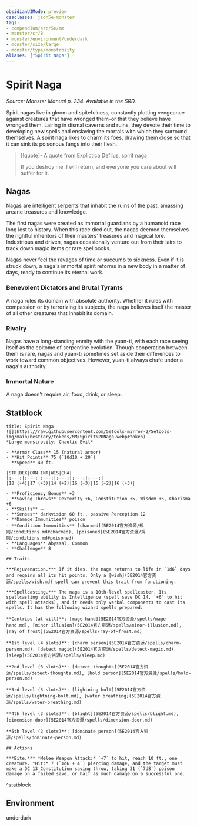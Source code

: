 ```yaml
---
obsidianUIMode: preview
cssclasses: json5e-monster
tags:
- compendium/src/5e/mm
- monster/cr/8
- monster/environment/underdark
- monster/size/large
- monster/type/monstrosity
aliases: ["Spirit Naga"]
---
```

# Spirit Naga
*Source: Monster Manual p. 234. Available in the SRD.*  

Spirit nagas live in gloom and spitefulness, constantly plotting vengeance against creatures that have wronged them-or that they believe have wronged them. Lairing in dismal caverns and ruins, they devote their time to developing new spells and enslaving the mortals with which they surround themselves. A spirit naga likes to charm its foes, drawing them close so that it can sink its poisonous fangs into their flesh.

> [!quote]- A quote from Explictica Defilus, spirit naga  
> 
> If you destroy me, I will return, and everyone you care about will suffer for it.

## Nagas

Nagas are intelligent serpents that inhabit the ruins of the past, amassing arcane treasures and knowledge.

The first nagas were created as immortal guardians by a humanoid race long lost to history. When this race died out, the nagas deemed themselves the rightful inheritors of their masters' treasures and magical lore. Industrious and driven, nagas occasionally venture out from their lairs to track down magic items or rare spellbooks.

Nagas never feel the ravages of time or succumb to sickness. Even if it is struck down, a naga's immortal spirit reforms in a new body in a matter of days, ready to continue its eternal work.

### Benevolent Dictators and Brutal Tyrants

A naga rules its domain with absolute authority. Whether it rules with compassion or by terrorizing its subjects, the naga believes itself the master of all other creatures that inhabit its domain.

### Rivalry

Nagas have a long-standing enmity with the yuan-ti, with each race seeing itself as the epitome of serpentine evolution. Though cooperation between them is rare, nagas and yuan-ti sometimes set aside their differences to work toward common objectives. However, yuan-ti always chafe under a naga's authority.

### Immortal Nature

A naga doesn't require air, food, drink, or sleep.

## Statblock

```ad-statblock
title: Spirit Naga
![](https://raw.githubusercontent.com/5etools-mirror-2/5etools-img/main/bestiary/tokens/MM/Spirit%20Naga.webp#token)
*Large monstrosity, Chaotic Evil*

- **Armor Class** 15 (natural armor)
- **Hit Points** 75 (`10d10 + 20`)
- **Speed** 40 ft.

|STR|DEX|CON|INT|WIS|CHA|
|:---:|:---:|:---:|:---:|:---:|:---:|
|18 (+4)|17 (+3)|14 (+2)|16 (+3)|15 (+2)|16 (+3)|

- **Proficiency Bonus** +3
- **Saving Throws** Dexterity +6, Constitution +5, Wisdom +5, Charisma +6
- **Skills** ⏤
- **Senses** darkvision 60 ft., passive Perception 12
- **Damage Immunities** poison
- **Condition Immunities** [charmed](5E2014官方资源/规则/conditions.md#charmed), [poisoned](5E2014官方资源/规则/conditions.md#poisoned)
- **Languages** Abyssal, Common
- **Challenge** 8

## Traits

***Rejuvenation.*** If it dies, the naga returns to life in `1d6` days and regains all its hit points. Only a [wish](5E2014官方资源/spells/wish.md) spell can prevent this trait from functioning.

***Spellcasting.*** The naga is a 10th-level spellcaster. Its spellcasting ability is Intelligence (spell save DC 14, `+6` to hit with spell attacks), and it needs only verbal components to cast its spells. It has the following wizard spells prepared:

**Cantrips (at will)**: [mage hand](5E2014官方资源/spells/mage-hand.md), [minor illusion](5E2014官方资源/spells/minor-illusion.md), [ray of frost](5E2014官方资源/spells/ray-of-frost.md)

**1st level (4 slots)**: [charm person](5E2014官方资源/spells/charm-person.md), [detect magic](5E2014官方资源/spells/detect-magic.md), [sleep](5E2014官方资源/spells/sleep.md)

**2nd level (3 slots)**: [detect thoughts](5E2014官方资源/spells/detect-thoughts.md), [hold person](5E2014官方资源/spells/hold-person.md)

**3rd level (3 slots)**: [lightning bolt](5E2014官方资源/spells/lightning-bolt.md), [water breathing](5E2014官方资源/spells/water-breathing.md)

**4th level (3 slots)**: [blight](5E2014官方资源/spells/blight.md), [dimension door](5E2014官方资源/spells/dimension-door.md)

**5th level (2 slots)**: [dominate person](5E2014官方资源/spells/dominate-person.md)

## Actions

***Bite.*** *Melee Weapon Attack:* `+7` to hit, reach 10 ft., one creature. *Hit:* 7 (`1d6 + 4`) piercing damage, and the target must make a DC 13 Constitution saving throw, taking 31 (`7d8`) poison damage on a failed save, or half as much damage on a successful one.
```
^statblock

## Environment

underdark